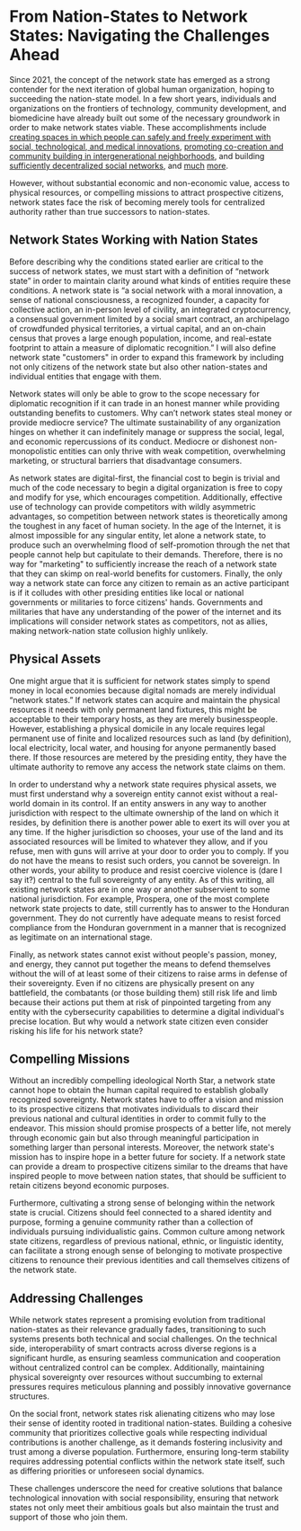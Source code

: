 # From Nation-States to Network States: Navigating the Challenges Ahead

Since 2021, the concept of the network state has emerged as a strong contender for the next iteration of global human organization, hoping to succeeding the nation-state model. In a few short years, individuals and organizations on the frontiers of technology, community development, and biomedicine have already built out some of the necessary groundwork in order to make network states viable. These accomplishments include [creating spaces in which people can safely and freely experiment with social, technological, and medical innovations](https://www.prospera.co/en), [promoting co-creation and community building in intergenerational neighborhoods](https://cabin.city), and building [sufficiently decentralized social networks](https://www.varunsrinivasan.com/2022/01/11/sufficient-decentralization-for-social-networks), and [much](https://quilibrium.com) [more](https://soci3ty.org). 

However, without substantial economic and non-economic value, access to physical resources, or compelling missions to attract prospective citizens, network states face the risk of becoming merely tools for centralized authority rather than true successors to nation-states.

## Network States Working with Nation States
Before describing why the conditions stated earlier are critical to the success of network states, we must start with a definition of “network state” in order to maintain clarity around what kinds of entities require these conditions. A network state is “a social network with a moral innovation, a sense of national consciousness, a recognized founder, a capacity for collective action, an in-person level of civility, an integrated cryptocurrency, a consensual government limited by a social smart contract, an archipelago of crowdfunded physical territories, a virtual capital, and an on-chain census that proves a large enough population, income, and real-estate footprint to attain a measure of diplomatic recognition.” I will also define network state "customers" in order to expand this framework by including not only citizens of the network state but also other nation-states and individual entities that engage with them. 

Network states will only be able to grow to the scope necessary for diplomatic recognition if it can trade in an honest manner while providing outstanding benefits to customers. Why can’t network states steal money or provide mediocre service? The ultimate sustainability of any organization hinges on whether it can indefinitely manage or suppress the social, legal, and economic repercussions of its conduct. Mediocre or dishonest non-monopolistic entities can only thrive with weak competition, overwhelming marketing, or structural barriers that disadvantage consumers. 

As network states are digital-first, the financial cost to begin is trivial and much of the code necessary to begin a digital organization is free to copy and modify for yse, which encourages competition. Additionally, effective use of technology can provide competitors with wildly asymmetric advantages, so competition between network states is theoretically among the toughest in any facet of human society. In the age of the Internet, it is almost impossible for any singular entity, let alone a network state, to produce such an overwhelming flood of self-promotion through the net that people cannot help but capitulate to their demands. Therefore, there is no way for "marketing" to sufficiently increase the reach of a network state that they can skimp on real-world benefits for customers. Finally, the only way a network state can force any citizen to remain as an active participant is if it colludes with other presiding entities like local or national governments or militaries to force citizens' hands. Governments and militaries that have any understanding of the power of the internet and its implications will consider network states as competitors, not as allies, making network-nation state collusion highly unlikely.

<!-- In addition to substantial trade, network states must contribute tangible value in addition to money injections to the people of the locales they inhabit. Rather than merely injecting money into local economies, they should offer cultural, social, or technological advancements that enhance the local community’s well-being. Failure to do so will lead to perceptions of freeloading or exploitation, which will motivate local residents to attack the network states that they feel are depriving them of resources or benefits. Furthermore, an appearance of significant economic output, even if seen as valuable to the locale's permanent residents, will at minimum compel established political organizations to take what they believe to be their fair share of the network state's spoils. Fortunately, network states can mitigate these possibilities with an ample cache of weapons, land, minerals, infrastructure, and other physical resources. -->

## Physical Assets
One might argue that it is sufficient for network states simply to spend money in local economies because digital nomads are merely individual “network states.” If network states can acquire and maintain the physical resources it needs with only permanent land fixtures, this might be acceptable to their temporary hosts, as they are merely businesspeople. However, establishing a physical domicile in any locale requires legal permanent use of finite and localized resources such as land (by definition), local electricity, local water, and housing for anyone permanently based there. If those resources are metered by the presiding entity, they have the ultimate authority to remove any access the network state claims on them.

In order to understand why a network state requires physical assets, we must first understand why a sovereign entity cannot exist without a real-world domain in its control. If an entity answers in any way to another jurisdiction with respect to the ultimate ownership of the land on which it resides, by definition there is another power able to exert its will over you at any time. If the higher jurisdiction so chooses, your use of the land and its associated resources will be limited to whatever they allow, and if you refuse, men with guns will arrive at your door to order you to comply. If you do not have the means to resist such orders, you cannot be sovereign. In other words, your ability to produce and resist coercive violence is (dare I say it?) central to the full sovereignty of any entity. As of this writing, all existing network states are in one way or another subservient to some national jurisdiction. For example, Prospera, one of the most complete network state projects to date, still currently has to answer to the Honduran government. They do not currently have adequate means to resist forced compliance from the Honduran government in a manner that is recognized as legitimate on an international stage.

Finally, as network states cannot exist without people's passion, money, and energy, they cannot put together the means to defend themselves without the will of at least some of their citizens to raise arms in defense of their sovereignty. Even if no citizens are physically present on any battlefield, the combatants (or those building them) still risk life and limb because their actions put them at risk of pinpointed targeting from any entity with the cybersecurity capabilities to determine a digital individual's precise location. But why would a network state citizen even consider risking his life for his network state?

## Compelling Missions
Without an incredibly compelling ideological North Star, a network state cannot hope to obtain the human capital required to establish globally recognized sovereignty. Network states have to offer a vision and mission to its prospective citizens that motivates individuals to discard their previous national and cultural identities in order to commit fully to the endeavor. This mission should promise prospects of a better life, not merely through economic gain but also through meaningful participation in something larger than personal interests. Moreover, the network state's mission has to inspire hope in a better future for society. If a network state can provide a dream to prospective citizens similar to the dreams that have inspired people to move between nation states, that should be sufficient to retain citizens beyond economic purposes. 

Furthermore, cultivating a strong sense of belonging within the network state is crucial. Citizens should feel connected to a shared identity and purpose, forming a genuine community rather than a collection of individuals pursuing individualistic gains. Common culture among network state citizens, regardless of previous national, ethnic, or linguistic identity, can facilitate a strong enough sense of belonging to motivate prospective citizens to renounce their previous identities and call themselves citizens of the network state.

## Addressing Challenges
While network states represent a promising evolution from traditional nation-states as their relevance gradually fades, transitioning to such systems presents both technical and social challenges. On the technical side, interoperability of smart contracts across diverse regions is a significant hurdle, as ensuring seamless communication and cooperation without centralized control can be complex. Additionally, maintaining physical sovereignty over resources without succumbing to external pressures requires meticulous planning and possibly innovative governance structures.

On the social front, network states risk alienating citizens who may lose their sense of identity rooted in traditional nation-states. Building a cohesive community that prioritizes collective goals while respecting individual contributions is another challenge, as it demands fostering inclusivity and trust among a diverse population. Furthermore, ensuring long-term stability requires addressing potential conflicts within the network state itself, such as differing priorities or unforeseen social dynamics.

These challenges underscore the need for creative solutions that balance technological innovation with social responsibility, ensuring that network states not only meet their ambitious goals but also maintain the trust and support of those who join them.


